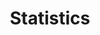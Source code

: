 ---
title: "Statistics"
decription: 'Statistics for ml and deep learning'
slug: 'statistics'
image: "stats.jpg"
style:
    background: "#2a9d8f"
    color: "#fff"
---